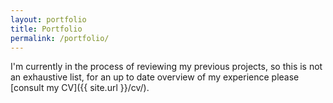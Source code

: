 ```yaml
---
layout: portfolio
title: Portfolio
permalink: /portfolio/
---
```


I'm currently in the process of reviewing my previous projects, so this is not an exhaustive list, for an up to date overview of my experience please [consult my CV]({{ site.url }}/cv/).

